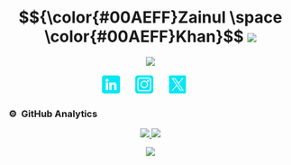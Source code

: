 
<h1 align="center"> $${\color{#00AEFF}Zainul \space \color{#00AEFF}Khan}$$ <img src="https://media.giphy.com/media/hvRJCLFzcasrR4ia7z/giphy.gif" width="30"> </h1>

<p align="center">
  <!-- Typing SVG by DenverCoder1 - https://github.com/DenverCoder1/readme-typing-svg -->
  <a href="https://github.com/DenverCoder1/readme-typing-svg">
    <img src="https://readme-typing-svg.demolab.com/?lines=Front-End%20web%20developer;1%20year%20of%20coding%20experience;Always%20learning%20new%20things&font=Fira%20Code&center=true&width=440&height=45&color=00AEFF&vCenter=true&pause=1000&size=22" /></a>
</p>
<p align="center">
  <a href="https://www.linkedin.com/in/zainul-khan-67232b263/"><img width="32px" alt="Twitter" title="Twitter" src="https://github.com/KhanZaingithub/images/blob/main/linkedin.png"/></a>
  &#8287;&#8287;&#8287;&#8287;&#8287;
  <a href="https://discord.gg/fPrdqh3Zfu" alt="Discord" title="Dev Pro Tips Discord Server"><img width="32px" src=https://github.com/KhanZaingithub/images/blob/main/instagram%20(1)%20(1).png/></a>
  &#8287;&#8287;&#8287;&#8287;&#8287;
  <a href="https://dev.to/denvercoder1"><img width="30px" alt="Dev.to" title="DenverCoder1 Dev.to" src="https://github.com/KhanZaingithub/images/blob/main/New%20Project%20(2).png"></a>
  &#8287;&#8287;&#8287;&#8287;&#8287;
<!--   &#8287;&#8287;&#8287;&#8287;&#8287;
  <a href="http://eyl327.mywebcommunity.org/promos/"><img width="32px" alt="Free Stuff" title="Free gifts for you" src="https://i.imgur.com/0uVwkoZ.png"/></a> -->
</p>


### ⚙️ &nbsp;GitHub Analytics

<p align="center">
  <a href="https://github.com/Adityakanoi2001">
    <img height="180em" src="https://github-readme-stats-eight-theta.vercel.app/api?username=Adityakanoi2001&show_icons=true&theme=algolia&include_all_commits=true&count_private=true"/>
  </a>
  <a href="https://github.com/Adityakanoi2001">
    <img height="180em" src="https://github-readme-stats-eight-theta.vercel.app/api/top-langs/?username=Adityakanoi2001&layout=compact&langs_count=8&theme=algolia"/>
  </a>
</p>

<p align="center">
  <img height="180em" src="https://github-readme-streak-stats.herokuapp.com/?user=AdityaKanoi2001&theme=dark&hide_border=true"/>
</p>

<!--
**KhanZaingithub/KhanZaingithub** is a ✨ _special_ ✨ repository because its `README.md` (this file) appears on your GitHub profile.

Here are some ideas to get you started:

- 🔭 I’m currently working on ...
- 🌱 I’m currently learning ...
- 👯 I’m looking to collaborate on ...
- 🤔 I’m looking for help with ...
- 💬 Ask me about ...
- 📫 How to reach me: ...
- 😄 Pronouns: ...
- ⚡ Fun fact: ...
-->

